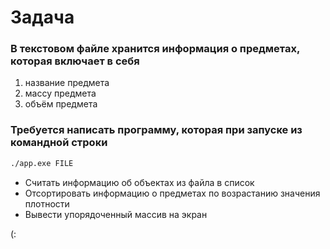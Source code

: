 # Задача

### В текстовом файле хранится информация о предметах, которая включает в себя
1. название предмета
2. массу предмета
3. объём предмета

### Требуется написать программу, которая при запуске из командной строки

```sh
./app.exe FILE
```
- Считать информацию об объектах из файла в список
- Отсортировать информацию о предметах по возрастанию значения плотности
- Вывести упорядоченный массив на экран

(:
